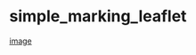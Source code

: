 # simple_marking_leaflet

[image](https://raw.githubusercontent.com/brillianmusyafa/simple_marking_leaflet/main/assets/marker.png)